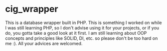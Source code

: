 # cig_wrapper
This is a database wrapper built in PHP. This is something I worked on while I was still learning PHP, so I don't advise using it for your projects, or if you do, you gotta take a good look at it first. I am still learning about OOP concepts and principles like SOLID, DI, etc. so please don't be too hard on me :). All your advices are welcomed.
